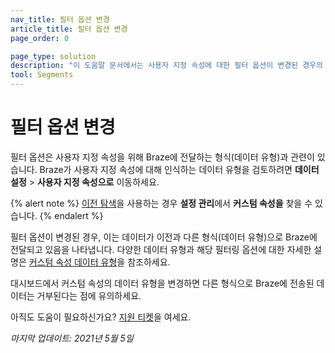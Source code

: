 ```yaml
---
nav_title: 필터 옵션 변경
article_title: 필터 옵션 변경
page_order: 0

page_type: solution
description: "이 도움말 문서에서는 사용자 지정 속성에 대한 필터 옵션이 변경된 경우의 의미에 대해 설명합니다."
tool: Segments
---
```


# 필터 옵션 변경

필터 옵션은 사용자 지정 속성을 위해 Braze에 전달하는 형식(데이터 유형)과 관련이 있습니다. Braze가 사용자 지정 속성에 대해 인식하는 데이터 유형을 검토하려면 **데이터 설정** > **사용자 지정 속성으로** 이동하세요.

{% alert note %}
[이전 탐색]({{site.baseurl}}/navigation)을 사용하는 경우 **설정 관리**에서 **커스텀 속성을** 찾을 수 있습니다.
{% endalert %}

필터 옵션이 변경된 경우, 이는 데이터가 이전과 다른 형식(데이터 유형)으로 Braze에 전달되고 있음을 나타냅니다. 다양한 데이터 유형과 해당 필터링 옵션에 대한 자세한 설명은 [커스텀 속성 데이터 유형][36]을 참조하세요.

대시보드에서 커스텀 속성의 데이터 유형을 변경하면 다른 형식으로 Braze에 전송된 데이터는 거부된다는 점에 유의하세요.

아직도 도움이 필요하신가요? [지원 티켓]({{site.baseurl}}/braze_support/)을 여세요.

_마지막 업데이트: 2021년 5월 5일_

[36]: {{site.baseurl}}/user_guide/data_and_analytics/custom_data/custom_attributes/#custom-attribute-data-types
